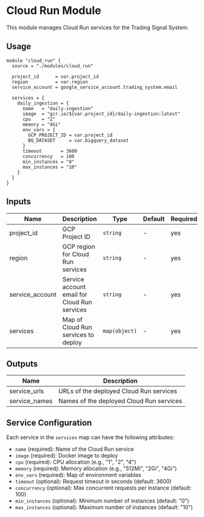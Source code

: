 # Cloud Run Module

This module manages Cloud Run services for the Trading Signal System.

## Usage

```hcl
module "cloud_run" {
  source = "./modules/cloud_run"

  project_id      = var.project_id
  region          = var.region
  service_account = google_service_account.trading_system.email

  services = {
    daily_ingestion = {
      name   = "daily-ingestion"
      image  = "gcr.io/${var.project_id}/daily-ingestion:latest"
      cpu    = "2"
      memory = "4Gi"
      env_vars = {
        GCP_PROJECT_ID = var.project_id
        BQ_DATASET     = var.bigquery_dataset
      }
      timeout       = 3600
      concurrency   = 100
      min_instances = "0"
      max_instances = "10"
    }
  }
}
```

## Inputs

| Name | Description | Type | Default | Required |
|------|-------------|------|---------|----------|
| project_id | GCP Project ID | `string` | - | yes |
| region | GCP region for Cloud Run services | `string` | - | yes |
| service_account | Service account email for Cloud Run services | `string` | - | yes |
| services | Map of Cloud Run services to deploy | `map(object)` | - | yes |

## Outputs

| Name | Description |
|------|-------------|
| service_urls | URLs of the deployed Cloud Run services |
| service_names | Names of the deployed Cloud Run services |

## Service Configuration

Each service in the `services` map can have the following attributes:

- `name` (required): Name of the Cloud Run service
- `image` (required): Docker image to deploy
- `cpu` (required): CPU allocation (e.g., "1", "2", "4")
- `memory` (required): Memory allocation (e.g., "512Mi", "2Gi", "4Gi")
- `env_vars` (required): Map of environment variables
- `timeout` (optional): Request timeout in seconds (default: 3600)
- `concurrency` (optional): Max concurrent requests per instance (default: 100)
- `min_instances` (optional): Minimum number of instances (default: "0")
- `max_instances` (optional): Maximum number of instances (default: "10")